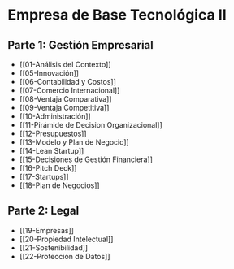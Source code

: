 # Empresa de Base Tecnológica II

## Parte 1: Gestión Empresarial
- [[01-Análisis del Contexto]]
- [[05-Innovación]]
- [[06-Contabilidad y Costos]]
- [[07-Comercio Internacional]]
- [[08-Ventaja Comparativa]]
- [[09-Ventaja Competitiva]]
- [[10-Administración]]
- [[11-Pirámide de Decision Organizacional]]
- [[12-Presupuestos]]
- [[13-Modelo y Plan de Negocio]]
- [[14-Lean Startup]]
- [[15-Decisiones de Gestión Financiera]]
- [[16-Pitch Deck]]
- [[17-Startups]]
- [[18-Plan de Negocios]]

## Parte 2: Legal
- [[19-Empresas]]
- [[20-Propiedad Intelectual]]
- [[21-Sostenibilidad]]
- [[22-Protección de Datos]]